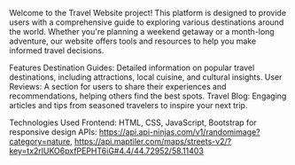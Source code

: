 Welcome to the Travel Website project! This platform is designed to provide users with a comprehensive guide to exploring various destinations around the world. Whether you're planning a weekend getaway or a month-long adventure, our website offers tools and resources to help you make informed travel decisions.

Features
Destination Guides: Detailed information on popular travel destinations, including attractions, local cuisine, and cultural insights.
User Reviews: A section for users to share their experiences and recommendations, helping others find the best spots.
Travel Blog: Engaging articles and tips from seasoned travelers to inspire your next trip.

Technologies Used
Frontend: HTML, CSS, JavaScript, Bootstrap for responsive design
APIs: https://api.api-ninjas.com/v1/randomimage?category=nature, https://api.maptiler.com/maps/streets-v2/?key=tx2rlUKO6pxfPEPHT6iG#4.4/44.72952/58.11403
